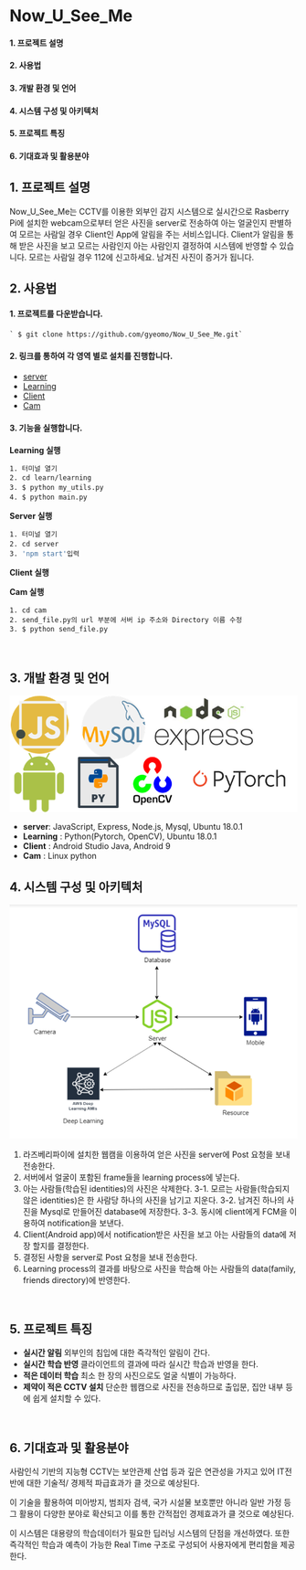 # Now_U_See_Me

#### 1. 프로젝트 설명  

#### 2. 사용법

#### 3. 개발 환경 및 언어 

#### 4. 시스템 구성 및 아키텍처 

#### 5. 프로젝트 특징

#### 6. 기대효과 및 활용분야  



## 1. 프로젝트 설명

Now_U_See_Me는 CCTV를 이용한 외부인 감지 시스템으로 실시간으로 Rasberry Pi에 설치한 webcam으로부터 얻은 사진을 server로 전송하여 아는 얼굴인지 판별하여 모르는 사람일 경우 Client인 App에 알림을 주는 서비스입니다.  Client가 알림을 통해 받은 사진을 보고 모르는 사람인지 아는 사람인지 결정하여 시스템에 반영할 수 있습니다. 모르는 사람일 경우 112에 신고하세요. 남겨진 사진이 증거가 됩니다.
<br>

## 2. 사용법

#### 1. 프로젝트를 다운받습니다.

```
` $ git clone https://github.com/gyeomo/Now_U_See_Me.git`
```

#### 2. 링크를 통하여 각 영역 별로 설치를 진행합니다.

- [server](https://github.com/gyeomo/Now_U_See_Me/tree/master/server)
- [Learning](https://github.com/gyeomo/Now_U_See_Me/tree/master/learn) 
- [Client](https://github.com/gyeomo/Now_U_See_Me/tree/master/mobile)
- [Cam](https://github.com/gyeomo/Now_U_See_Me/tree/master/cam) 

#### 3. 기능을 실행합니다.

**Learning 실행**

```bash
1. 터미널 열기
2. cd learn/learning
3. $ python my_utils.py
4. $ python main.py
```

**Server 실행**

```bash
1. 터미널 열기  
2. cd server
3. 'npm start'입력
```

**Client 실행**

**Cam 실행**

```bash
1. cd cam
2. send_file.py의 url 부분에 서버 ip 주소와 Directory 이름 수정
3. $ python send_file.py
```
<br>

## 3. 개발 환경 및 언어

<img src="/descript_image/language.png">  

- **server**: JavaScript, Express, Node.js, Mysql, Ubuntu 18.0.1  
- **Learning** : Python(Pytorch, OpenCV), Ubuntu 18.0.1  
- **Client** : Android Studio Java, Android 9  
- **Cam** : Linux python
  <br>

## 4. 시스템 구성 및 아키텍처

<img src="/descript_image/System_Structure.png">  

1. 라즈베리파이에 설치한 웹캠을 이용하여 얻은 사진을 server에 Post 요청을 보내 전송한다. 
2. 서버에서 얼굴이 포함된 frame들을 learning process에 넣는다.
3. 아는 사람들(학습된 identities)의 사진은 삭제한다.
   3-1. 모르는 사람들(학습되지 않은 identities)은 한 사람당 하나의 사진을 남기고 지운다.
   3-2. 남겨진 하나의 사진을  Mysql로 만들어진 database에 저장한다.
   3-3. 동시에 client에게 FCM을 이용하여 notification을 보낸다.
4. Client(Android app)에서 notification받은 사진을 보고 아는 사람들의 data에 저장 할지를 결정한다.
5. 결정된 사항을 server로 Post 요청을 보내 전송한다.
6. Learning process의 결과를 바탕으로 사진을 학습해 아는 사람들의 data(family, friends directory)에 반영한다.
 <br>

## 5. 프로젝트 특징

- **실시간 알림** 외부인의 침입에 대한 즉각적인 알림이 간다.  
- **실시간 학습 반영** 클라이언트의 결과에 따라 실시간 학습과 반영을 한다.  
- **적은 데이터 학습** 최소 한 장의 사진으로도 얼굴 식별이 가능하다.  
- **제약이 적은 CCTV 설치** 단순한 웹캠으로 사진을 전송하므로 출입문, 집안 내부 등에 쉽게 설치할 수 있다.  
 <br>
 
## 6. 기대효과 및 활용분야

사람인식 기반의 지능형 CCTV는 보안관제 산업 등과 깊은 연관성을 가지고 있어 IT전반에 대한 기술적/ 경제적 파급효과가 클 것으로 예상된다. 
<br>

이 기술을 활용하여 미아방지, 범죄자 검색, 국가 시설물 보호뿐만 아니라 일반 가정 등 그 활용이 다양한 분야로 확산되고 이를 통한 간적접인 경제효과가 클 것으로 예상된다.
<br>

 이 시스템은 대용량의 학습데이터가 필요한 딥러닝 시스템의 단점을 개선하였다. 또한 즉각적인 학습과 예측이 가능한 Real Time  구조로 구성되어 사용자에게 편리함을 제공한다.
